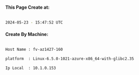 
   
#### This Page Create at:

```bash

2024-05-23 - 15:47:52 UTC

```

#### Create By Machine:

```bash

Host Name : fv-az1427-160

platform  : Linux-6.5.0-1021-azure-x86_64-with-glibc2.35

Ip Local  : 10.1.0.153

```

